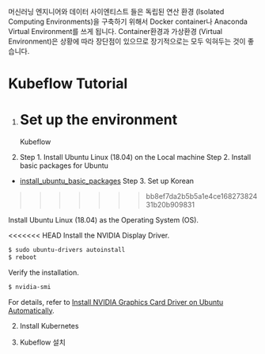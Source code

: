 머신러닝 엔지니어와 데이터 사이엔티스트 들은 독립된 연산 환경 (Isolated Computing Environments)을 구축하기 위해서 Docker container나 Anaconda Virtual Environment를 쓰게 됩니다. Container환경과 가상환경 (Virtual Environment)은 상황에 따라 장단점이 있으므로 장기적으로는 모두 익혀두는 것이 좋습니다.

# Kubeflow Tutorial

1. Set up the environment
   =======

   Kubeflow

1. Step 1. Install Ubuntu Linux (18.04) on the Local machine
   Step 2. Install basic packages for Ubuntu

* [install_ubuntu_basic_packages](https://github.com/aimldl/technical_skills/blob/master/computing_environments/linux_ubuntu/bash_scripts/install_ubuntu_basic_packages)
  Step 3. Set up Korean









>>>>>>> bb8ef7da2b5b5a1e4ce16827382431b20b909831

   Install Ubuntu Linux (18.04) as the Operating System (OS).

<<<<<<< HEAD
   Install the NVIDIA Display Driver.

   ```bash
   $ sudo ubuntu-drivers autoinstall
   $ reboot
   ```

   Verify the installation.

   ```bash
   $ nvidia-smi
   ```

   For details, refer to [Install NVIDIA Graphics Card Driver on Ubuntu Automatically](../technical_skills/computing_environments/gpgpu/how_to/install_nvidia_graphics_card_driver_automatically.md).

2. Install Kubernetes



3. Kubeflow 설치

>>>>>>> 